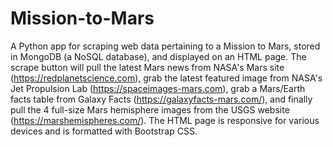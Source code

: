 # Mission-to-Mars
A Python app for scraping web data pertaining to a Mission to Mars, stored in MongoDB (a NoSQL database), and displayed on an HTML page. The scrape button will pull the latest Mars news from NASA's Mars site (https://redplanetscience.com), grab the latest featured image from NASA's Jet Propulsion Lab (https://spaceimages-mars.com), grab a Mars/Earth facts table from Galaxy Facts (https://galaxyfacts-mars.com/), and finally pull the 4 full-size Mars hemisphere images from the USGS website (https://marshemispheres.com/). The HTML page is responsive for various devices and is formatted with Bootstrap CSS.
